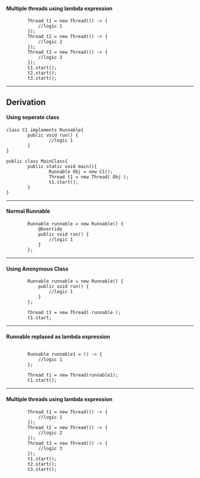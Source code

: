 #### Multiple threads using lambda expression
```
        Thread t1 = new Thread(() -> {
            //logic 1
        });
        Thread t2 = new Thread(() -> {
            //logic 2
        });
        Thread t3 = new Thread(() -> {
            //logic 3
        });
        t1.start();
        t2.start();
        t3.start();
```


___
## Derivation

#### Using seperate class
```
class C1 implements Runnable{
        public void run() {
                //logic 1
        }
}

public class MainClass{
        public static void main(){
                Runnable Obj = new C1();
                Thread t1 = new Thread( Obj );
                t1.start();
        }
} 
```
---

#### Normal Runnable
```
        Runnable runnable = new Runnable() {
            @Override
            public void run() {
                //logic 1
            }
        };

```
---
#### Using Anonymous Class
```
        Runnable runnable = new Runnable() {
            public void run() {
                //logic 1
            }
        };
        
        Thread t1 = new Thread( runnable );
        t1.start;

```
---

#### Runnable replased as lambda expression
```

        Runnable runnable1 = () -> {
            //logic 1
        };

        Thread t1 = new Thread(runnable1);
        t1.start();
```
---
#### Multiple threads using lambda expression
```
        Thread t1 = new Thread(() -> {
            //logic 1
        });
        Thread t2 = new Thread(() -> {
            //logic 2
        });
        Thread t3 = new Thread(() -> {
            //logic 3
        });
        t1.start();
        t2.start();
        t3.start();
```

